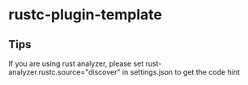 # rustc-plugin-template

## Tips

If you are using rust analyzer, please set rust-analyzer.rustc.source="discover" in settings.json to get the code hint
